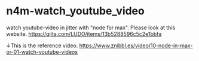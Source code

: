 # n4m-watch_youtube_video
watch youtube-video in jitter with "node for max".
Please look at this website.
https://qiita.com/LUDO/items/13b5288596c5c2e1bbfa

↓This is the reference video.
https://www.znibbl.es/video/10-node-in-max-or-01-watch-youtube-videos
